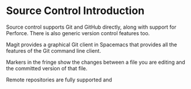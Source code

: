 # Source Control Introduction

Source control supports Git and GitHub directly, along with support for Perforce.  There is also generic version control features too.

Magit provides a graphical Git client in Spacemacs that provides all the features of the Git command line client.

Markers in the fringe show the changes between a file you are editing and the committed version of that file.

Remote repositories are fully supported and
